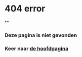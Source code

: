 # 404 error
**
### Deze pagina is niet gevonden
### Keer naar [de hoofdpagina](https://ilt.kuleuven.be/php72/docs/index.md)